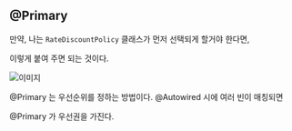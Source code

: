 ## @Primary

만약, 나는 `RateDiscountPolicy` 클래스가 먼저 선택되게 할거야 한다면,

이렇게 붙여 주면 되는 것이다.

![이미지](/programming/img/가2.PNG)

@Primary 는 우선순위를 정하는 방법이다. @Autowired 시에 여러 빈이 매칭되면 

@Primary 가 우선권을 가진다.

<br/>